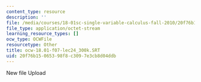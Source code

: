 ```yaml
---
content_type: resource
description: ''
file: /media/courses/18-01sc-single-variable-calculus-fall-2010/20f76b15065398f8c3097e3cb8d04ddb_ocw-18.01-f07-lec24_300k.SRT
file_type: application/octet-stream
learning_resource_types: []
ocw_type: OCWFile
resourcetype: Other
title: ocw-18.01-f07-lec24_300k.SRT
uid: 20f76b15-0653-98f8-c309-7e3cb8d04ddb
---
```

New file Upload